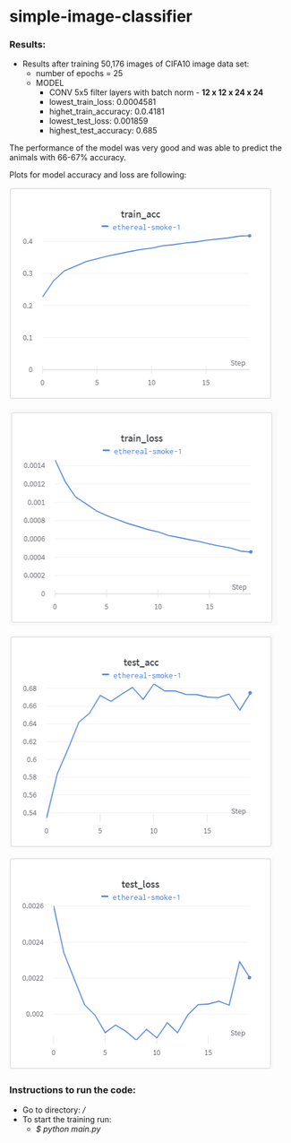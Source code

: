 # simple-image-classifier
### Results:
- Results after training 50,176 images of CIFA10 image data set:
    - number of epochs = 25
    - MODEL 
        - CONV 5x5 filter layers with batch norm - **12 x 12 x 24 x 24** 
        - lowest_train_loss: 0.0004581 
        - highet_train_accuracy: 0.0.4181 
        - lowest_test_loss: 0.001859 
        - highest_test_accuracy: 0.685

The performance of the model was very good and was able to predict the animals with 66-67% accuracy.

Plots for model accuracy and loss are following:

![alt text](./output/accuracy_50176images_20epochs.png?raw=true "Model accuracy of training images")

![alt text](./output/loss_50176images_20epochs.png?raw=true "Model loss of training images")

![alt text](./output/accuracy_9824images_20epochs.png?raw=true "Model accuracy of testing images")

![alt text](./output/loss_9824images_20epochs.png?raw=true "Model loss of testing images")



### Instructions to run the code:

- Go to directory:  _/_
- To start the training run: 
    - _$ python main.py_
